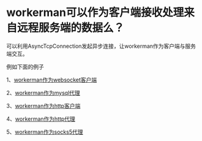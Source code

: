 # workerman可以作为客户端接收处理来自远程服务端的数据么？


可以利用AsyncTcpConnection发起异步连接，让workerman作为客户端与服务端交互。

例如下面的例子

1、[workerman作为websocket客户端](315300)

2、[workerman作为mysql代理](315175)

3、[workerman作为http客户端](315174)

4、[workerman作为http代理](https://github.com/walkor/php-http-proxy)

5、[workerman作为socks5代理](https://github.com/walkor/php-socks5)


